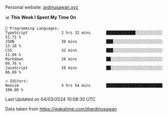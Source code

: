 Personal website: [ardinusawan.xyz](https://ardinusawan.xyz)

<!--START_SECTION:waka-->
📊 **This Week I Spent My Time On** 

```text
💬 Programming Languages: 
TypeScript               2 hrs 32 mins       █████████████░░░░░░░░░░░░   51.71 % 
JSON                     38 mins             ███░░░░░░░░░░░░░░░░░░░░░░   13.18 % 
CSS                      32 mins             ███░░░░░░░░░░░░░░░░░░░░░░   11.04 % 
Markdown                 28 mins             ██░░░░░░░░░░░░░░░░░░░░░░░   09.76 % 
JavaScript               20 mins             ██░░░░░░░░░░░░░░░░░░░░░░░   06.89 % 

🔥 Editors: 
Neovim                   4 hrs 54 mins       █████████████████████████   100.00 % 
```


 Last Updated on 04/03/2024 10:08:30 UTC
<!--END_SECTION:waka-->
Data taken from https://wakatime.com/@ardinusawan
